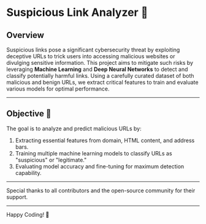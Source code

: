 # Suspicious Link Analyzer 🚨

## Overview
Suspicious links pose a significant cybersecurity threat by exploiting deceptive URLs to trick users into accessing malicious websites or divulging sensitive information. This project aims to mitigate such risks by leveraging **Machine Learning** and **Deep Neural Networks** to detect and classify potentially harmful links. Using a carefully curated dataset of both malicious and benign URLs, we extract critical features to train and evaluate various models for optimal performance.

---

## Objective 🎯
The goal is to analyze and predict malicious URLs by:
1. Extracting essential features from domain, HTML content, and address bars.
2. Training multiple machine learning models to classify URLs as "suspicious" or "legitimate."
3. Evaluating model accuracy and fine-tuning for maximum detection capability.

---

Special thanks to all contributors and the open-source community for their support.

---

Happy Coding! 🚀
